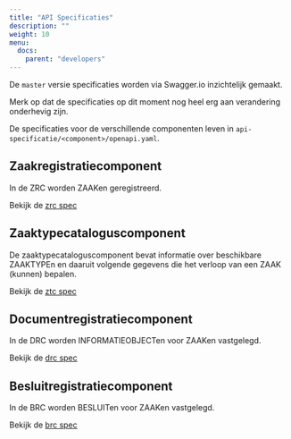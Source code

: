 ```yaml
---
title: "API Specificaties"
description: ""
weight: 10
menu:
  docs:
    parent: "developers"
---
```


De `master` versie specificaties worden via Swagger.io inzichtelijk gemaakt.

Merk op dat de specificaties op dit moment nog heel erg aan verandering
onderhevig zijn.

De specificaties voor de verschillende componenten leven in
`api-specificatie/<component>/openapi.yaml`.

## Zaakregistratiecomponent

In de ZRC worden ZAAKen geregistreerd.

Bekijk de [zrc spec](https://ref.tst.vng.cloud/zrc/api/v1/schema/)

## Zaaktypecataloguscomponent

De zaaktypecataloguscomponent bevat informatie over beschikbare ZAAKTYPEn
en daaruit volgende gegevens die het verloop van een ZAAK (kunnen) bepalen.

Bekijk de [ztc spec](https://ref.tst.vng.cloud/ztc/api/v1/schema/)

## Documentregistratiecomponent

In de DRC worden INFORMATIEOBJECTen voor ZAAKen vastgelegd.

Bekijk de [drc spec](https://ref.tst.vng.cloud/drc/api/v1/schema/)

## Besluitregistratiecomponent

In de BRC worden BESLUITen voor ZAAKen vastgelegd.

Bekijk de [brc spec](https://ref.tst.vng.cloud/brc/api/v1/schema/)
